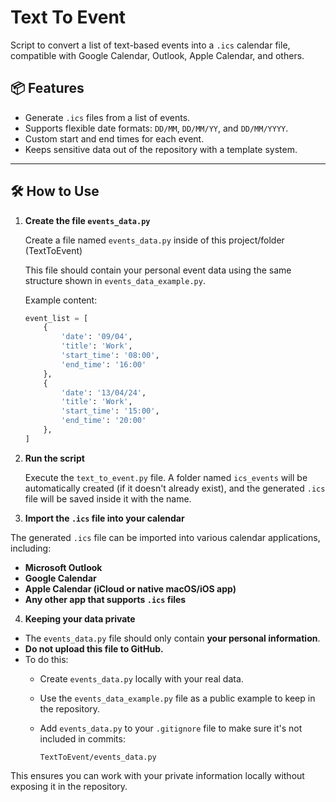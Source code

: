 # Text To Event

Script to convert a list of text-based events into a `.ics` calendar file, compatible with Google Calendar, Outlook, Apple Calendar, and others.

## 📦 Features

- Generate `.ics` files from a list of events.
- Supports flexible date formats: `DD/MM`, `DD/MM/YY`, and `DD/MM/YYYY`.
- Custom start and end times for each event.
- Keeps sensitive data out of the repository with a template system.

---

## 🛠 How to Use

1. **Create the file `events_data.py`**

   Create a file named `events_data.py` inside of this project/folder (TextToEvent)

   This file should contain your personal event data using the same structure shown in `events_data_example.py`.

   Example content:

   ```python
   event_list = [
       {
           'date': '09/04',
           'title': 'Work',
           'start_time': '08:00',
           'end_time': '16:00'
       },
       {
           'date': '13/04/24',
           'title': 'Work',
           'start_time': '15:00',
           'end_time': '20:00'
       },
   ]

2. **Run the script**

   Execute the `text_to_event.py` file. A folder named `ics_events` will be automatically created (if it doesn't already exist), and the generated `.ics` file will be saved inside it with the name.


3. **Import the `.ics` file into your calendar**

The generated `.ics` file can be imported into various calendar applications, including:

- **Microsoft Outlook**
- **Google Calendar**
- **Apple Calendar (iCloud or native macOS/iOS app)**
- **Any other app that supports `.ics` files**

4. **Keeping your data private**

- The `events_data.py` file should only contain **your personal information**.
- **Do not upload this file to GitHub.**
- To do this:
  - Create `events_data.py` locally with your real data.
  - Use the `events_data_example.py` file as a public example to keep in the repository.
  - Add `events_data.py` to your `.gitignore` file to make sure it's not included in commits:

    ```
    TextToEvent/events_data.py
    ```

This ensures you can work with your private information locally without exposing it in the repository.